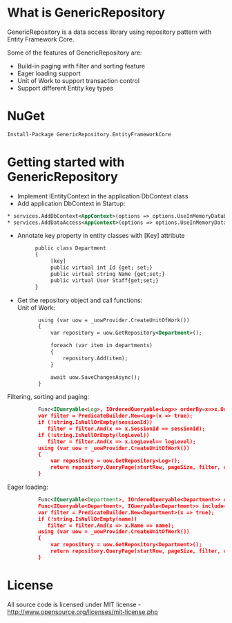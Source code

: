 # What is GenericRepository

GenericRepository is a data access library using repository pattern with Entity Framework Core.

Some of the features of GenericRepository are:

  * Build-in paging with filter and sorting feature
  * Eager loading support
  * Unit of Work to support transaction control
  * Support different Entity key types

# NuGet
```xml
Install-Package GenericRepository.EntityFrameworkCore
```
# Getting started with GenericRepository

  * Implement IEntityContext in the application DbContext class
  * Add application DbContext in Startup: 
  ```xml
  * services.AddDbContext<AppContext>(options => options.UseInMemoryDatabase(Configuration.GetConnectionString("DefaultConnection")));
  * services.AddDataAccess<AppContext>(options => options.UseInMemoryDatabase(Configuration.GetConnectionString("DefaultConnection")));
  ```
  * Annotate key property in entity classes with [Key] attribute
  ```xml
           public class Department
           {
                [key]
                public virtual int Id {get; set;}
                public virtual string Name {get;set;}
                public virtual User Staff{get;set;}
           }
  ```
  * Get the repository object and call functions:  
  Unit of Work:
  ```xml
            using (var uow = _uowProvider.CreateUnitOfWork())
            {
                var repository = uow.GetRepository<Department>();

                foreach (var item in departments)
                {
                    repository.Add(item);
                }

                await uow.SaveChangesAsync();
            }
  ```
  Filtering, sorting and paging:
  ```xml
            Func<IQueryable<Log>, IOrderedQueryable<Log>> orderBy=x=>x.OrderByDescending(y=>y.CreatedDate);
            var filter = PredicateBuilder.New<Log>(x => true);           
            if (!string.IsNullOrEmpty(sessionId))               
               filter = filter.And(x => x.SessionId == sessionId);
            if (!string.IsNullOrEmpty(logLevel))               
               filter = filter.And(x => x.LogLevel== logLevel);
            using (var uow = _uowProvider.CreateUnitOfWork())
            {
                var repository = uow.GetRepository<Log>();
                return repository.QueryPage(startRow, pageSize, filter, orderBy);           
            }
  ```
  Eager loading:
  ```xml
            Func<IQueryable<Department>, IOrderedQueryable<Department>> orderBy=x=>x.OrderBy(y=>y.Name);
            Func<IQueryable<Department>, IQueryable<Department>> include=x=>x.Include(y=>y.Staff);
            var filter = PredicateBuilder.New<Department>(x => true);           
            if (!string.IsNullOrEmpty(name))               
               filter = filter.And(x => x.Name == name);
            using (var uow = _uowProvider.CreateUnitOfWork())
            {
                var repository = uow.GetRepository<Department>();
                return repository.QueryPage(startRow, pageSize, filter, orderBy,include);           
            }
  ```
# License
All source code is licensed under MIT license - http://www.opensource.org/licenses/mit-license.php
